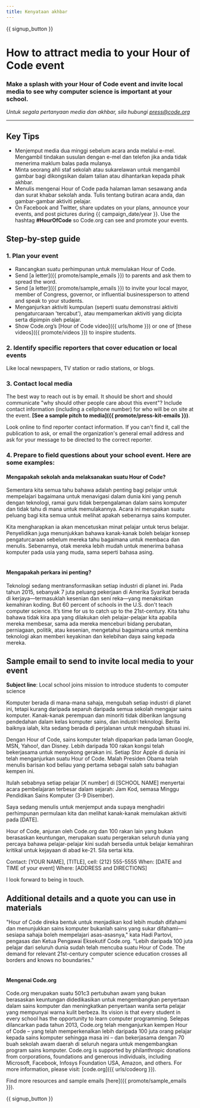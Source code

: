 ```yaml
---
title: Kenyataan akhbar
---
```


{{ signup_button }}

# How to attract media to your Hour of Code event

### Make a splash with your Hour of Code event and invite local media to see why computer science is important at your school.

*Untuk segala pertanyaan media dan akhbar, sila hubungi <press@code.org>*

* * *

## Key Tips

- Menjemput media dua minggi sebelum acara anda melalui e-mel. Mengambil tindakan susulan dengan e-mel dan telefon jika anda tidak menerima maklum balas pada mulanya.
- Minta seorang ahli staf sekolah atau sukarelawan untuk mengambil gambar bagi dikongsikan dalam talian atau dihantarkan kepada pihak akhbar.
- Menulis mengenai Hour of Code pada halaman laman sesawang anda dan surat khabar sekolah anda. Tulis tentang butiran acara anda, dan gambar-gambar aktiviti pelajar.
- On Facebook and Twitter, share updates on your plans, announce your events, and post pictures during {{ campaign_date/year }}. Use the hashtag **#HourOfCode** so Code.org can see and promote your events.

## Step-by-step guide

### 1. Plan your event

- Rancangkan suatu perhimpunan untuk memulakan Hour of Code.
- Send [a letter]({{ promote/sample_emails }}) to parents and ask them to spread the word.
- Send [a letter]({{ promote/sample_emails }}) to invite your local mayor, member of Congress, governor, or influential businessperson to attend and speak to your students.
- Menganjurkan aktiviti kumpulan (seperti suatu demonstrasi aktiviti pengaturcaraan 'tercabut'), atau mempamerkan aktiviti yang dicipta serta dipimpin oleh pelajar.
- Show Code.org’s [Hour of Code video]({{ urls/home }}) or one of [these videos]({{ promote/videos }}) to inspire students. <br />

### 2. Identify specific reporters that cover education or local events

Like local newspapers, TV station or radio stations, or blogs. <br />

### 3. Contact local media

The best way to reach out is by email. It should be short and should communicate "why should other people care about this event"? Include contact information (including a cellphone number) for who will be on site at the event. **[See a sample pitch to media]({{ promote/press-kit-emails }})**.

Look online to find reporter contact information. If you can't find it, call the publication to ask, or email the organization's general email address and ask for your message to be directed to the correct reporter. <br />

### 4. Prepare to field questions about your school event. Here are some examples:

#### Mengapakah sekolah anda melaksanakan suatu Hour of Code?

Sementara kita semua tahu bahawa adalah penting bagi pelajar untuk mempelajari bagaimana untuk menavigasi dalam dunia kini yang penuh dengan teknologi, ramai guru tidak berpengalaman dalam sains komputer dan tidak tahu di mana untuk memulakannya. Acara ini merupakan suatu peluang bagi kita semua untuk melihat apakah sebenarnya sains komputer.

Kita mengharapkan ia akan mencetuskan minat pelajar untuk terus belajar. Penyelidikan juga menunjukkan bahawa kanak-kanak boleh belajar konsep pengaturcaraan sebelum mereka tahu bagaimana untuk membaca dan menulis. Sebenarnya, otak mereka lebih mudah untuk menerima bahasa komputer pada usia yang muda, sama seperti bahasa asing. <br /> <br />

#### Mengapakah perkara ini penting?

Teknologi sedang mentransformasikan setiap industri di planet ini. Pada tahun 2015, sebanyak 7 juta peluang pekerjaan di Amerika Syarikat berada di kerjaya—termasuklah kesenian dan seni reka—yang menaksirkan kemahiran koding. But 60 percent of schools in the U.S. don't teach computer science. It’s time for us to catch up to the 21st-century. Kita tahu bahawa tidak kira apa yang dilakukan oleh pelajar-pelajar kita apabila mereka membesar, sama ada mereka menceburi bidang perubatan, perniagaan, politik, atau kesenian, mengetahui bagaimana untuk membina teknologi akan memberi keyakinan dan kelebihan daya saing kepada mereka. <br />

<a id="sample-emails"></a>

## Sample email to send to invite local media to your event

**Subject line**: Local school joins mission to introduce students to computer science

Komputer berada di mana-mana sahaja, mengubah setiap industri di planet ini, tetapi kurang daripada separuh daripada semua sekolah mengajar sains komputer. Kanak-kanak perempuan dan minoriti tidak diberikan langsung pendedahan dalam kelas komputer sains, dan industri teknologi. Berita baiknya ialah, kita sedang berada di perjalanan untuk mengubah situasi ini.

Dengan Hour of Code, sains komputer telah dipaparkan pada laman Google, MSN, Yahoo!, dan Disney. Lebih daripada 100 rakan kongsi telah bekerjasama untuk menyokong gerakan ini. Setiap Stor Apple di dunia ini telah menganjurkan suatu Hour of Code. Malah Presiden Obama telah menulis barisan kod beliau yang pertama sebagai salah satu bahagian kempen ini.

Itulah sebabnya setiap pelajar [X number] di [SCHOOL NAME] menyertai acara pembelajaran terbesar dalam sejarah: Jam Kod, semasa Minggu Pendidikan Sains Komputer (3-9 Disember).

Saya sedang menulis untuk menjemput anda supaya menghadiri perhimpunan permulaan kita dan melihat kanak-kanak memulakan aktiviti pada [DATE].

Hour of Code, anjuran oleh Code.org dan 100 rakan lain yang bukan berasaskan keuntungan, merupakan suatu pergerakan seluruh dunia yang percaya bahawa pelajar-pelajar kini sudah bersedia untuk belajar kemahiran kritikal untuk kejayaan di abad ke-21. Sila sertai kita.

Contact: [YOUR NAME], [TITLE], cell: (212) 555-5555 When: [DATE and TIME of your event] Where: [ADDRESS and DIRECTIONS]

I look forward to being in touch. <br />

## Additional details and a quote you can use in materials

"Hour of Code direka bentuk untuk menjadikan kod lebih mudah difahami dan menunjukkan sains komputer bukanlah sains yang sukar difahami—sesiapa sahaja boleh mempelajari asas-asasnya," kata Hadi Partovi, pengasas dan Ketua Pengawai Eksekutif Code.org. "Lebih daripada 100 juta pelajar dari seluruh dunia sudah telah mencuba suatu Hour of Code. The demand for relevant 21st-century computer science education crosses all borders and knows no boundaries." <br /> <br />

#### Mengenai Code.org

Code.org merupakan suatu 501c3 pertubuhan awam yang bukan berasaskan keuntungan didedikasikan untuk mengembangkan penyertaan dalam sains komputer dan meningkatkan penyertaan wanita serta pelajar yang mempunyai warna kulit berbeza. Its vision is that every student in every school has the opportunity to learn computer programming. Selepas dilancarkan pada tahun 2013, Code.org telah menganjurkan kempen Hour of Code – yang telah memperkenalkan lebih daripada 100 juta orang pelajar kepada sains komputer sehingga masa ini – dan bekerjasama dengan 70 buah sekolah awam daerah di seluruh negara untuk mengembangkan program sains komputer. Code.org is supported by philanthropic donations from corporations, foundations and generous individuals, including Microsoft, Facebook, Infosys Foundation USA, Amazon, and others. For more information, please visit: [code.org]({{ urls/codeorg }}).

  
Find more resources and sample emails [here]({{ promote/sample_emails }}).

{{ signup_button }}